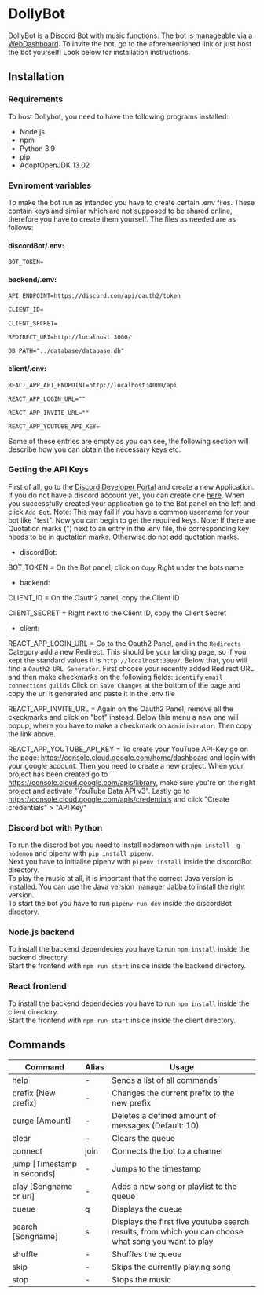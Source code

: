 # DollyBot
DollyBot is a Discord Bot with music functions. The bot is manageable via a [WebDashboard](dollybot.tk). To invite the bot, go to the aforementioned link or just host the bot yourself! Look below for installation instructions.


## Installation 
### Requirements 

To host Dollybot, you need to have the following programs installed:
- Node.js
- npm
- Python 3.9
- pip
- AdoptOpenJDK 13.02

### Evniroment variables
To make the bot run as intended you have to create certain .env files. These contain keys and similar which are not supposed to be shared online, therefore you have to create them yourself.
The files as needed are as follows:

#### discordBot/.env:

`BOT_TOKEN= `

#### backend/.env:  

`API_ENDPOINT=https://discord.com/api/oauth2/token`

`CLIENT_ID=`

`CLIENT_SECRET=`

`REDIRECT_URI=http://localhost:3000/`

`DB_PATH="../database/database.db"`


#### client/.env:

`REACT_APP_API_ENDPOINT=http://localhost:4000/api`

`REACT_APP_LOGIN_URL=""`

`REACT_APP_INVITE_URL=""`

`REACT_APP_YOUTUBE_API_KEY=`


Some of these entries are empty as you can see, the following section will describe how you can obtain the necessary keys etc.

### Getting the API Keys
First of all, go to the [Discord Developer Portal](https://discord.com/developers/applications/) and create a new Application. If you do not have a discord account yet, you can create one [here](https://discord.com/). When you successfully created your application go to the Bot panel on the left and click `Add Bot`. Note: This may fail if you have a common username for your bot like "test". Now you can begin to get the required keys.
Note: If there are Quotation marks (") next to an entry in the .env file, the corresponding key needs to be in quotation marks. Otherwise do not add quotation marks.

- discordBot:

BOT_TOKEN = On the Bot panel, click on `Copy` Right under the bots name

- backend:

CLIENT_ID = On the Oauth2 panel, copy the Client ID

ClIENT_SECRET = Right next to the Client ID, copy the Client Secret

- client:

REACT_APP_LOGIN_URL = Go to the Oauth2 Panel, and in the `Redirects` Category add a new Redirect. This should be your landing page, so if you kept the standard values it is `http://localhost:3000/`. Below that, you will find a `Oauth2 URL Generator`. First choose your recently added Redirect URL and then make checkmarks on the following fields:
`identify`
`email`
`connections`
`guilds`
Click on `Save Changes` at the bottom of the page and copy the url it generated and paste it in the .env file

REACT_APP_INVITE_URL = Again on the Oauth2 Panel, remove all the ckeckmarks and click on "bot" instead. Below this menu a new one will popup, where you have to make a checkmark on `Administrator`. Then copy the link above.

REACT_APP_YOUTUBE_API_KEY = 
To create your YouTube API-Key go on the page: https://console.cloud.google.com/home/dashboard and login with your google account. Then you need to create a new project. When your project has been created go to https://console.cloud.google.com/apis/library, make sure you're on the right project and activate "YouTube Data API v3". Lastly go to https://console.cloud.google.com/apis/credentials and click "Create credentials" > "API Key"



### Discord bot with Python
To run the discrod bot you need to install nodemon with `npm install -g nodemon` and pipenv with `pip install pipenv`.  
Next you have to initialise pipenv with `pipenv install` inside the discordBot directory.  
To play the music at all, it is important that the correct Java version is installed. You can use the Java version manager [Jabba](https://github.com/shyiko/jabba) to install the right version.  
To start the bot you have to run `pipenv run dev` inside the discordBot directory.  


### Node.js backend  
To install the backend dependecies you have to run `npm install` inside the backend directory.  
Start the frontend with `npm run start` inside inside the backend directory.  


### React frontend  
To install the backend dependecies you have to run `npm install` inside the client directory.  
Start the frontend with `npm run start` inside inside the client directory.

## Commands
Command | Alias | Usage
------- | ----- | -----
help | - | Sends a list of all commands
prefix [New prefix] | - | Changes the current prefix to the new prefix
purge [Amount] | - | Deletes a defined amount of messages (Default: 10)
clear | - | Clears the queue
connect | join | Connects the bot to a channel
jump [Timestamp in seconds] | - | Jumps to the timestamp
play [Songname or url] | - | Adds a new song or playlist to the queue
queue | q | Displays the queue
search [Songname] | s | Displays the first five youtube search results, from which you can choose what song you want to play
shuffle | - | Shuffles the queue
skip | - | Skips the currently playing song
stop | - | Stops the music
